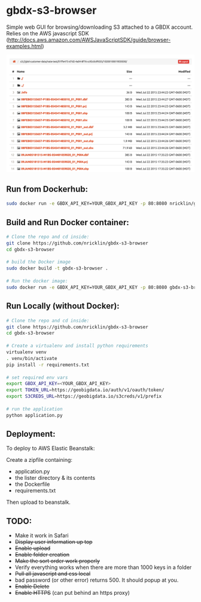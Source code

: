 # gbdx-s3-browser
Simple web GUI for browsing/downloading S3 attached to a GBDX account.  Relies on the AWS javascript SDK (http://docs.aws.amazon.com/AWSJavaScriptSDK/guide/browser-examples.html)

![Screenshot](example.png?raw=true "Screenshot")

Run from Dockerhub:
--------
```bash
sudo docker run -e GBDX_API_KEY=YOUR_GBDX_API_KEY -p 80:8080 nricklin/gbdx-s3-browser
```

Build and Run Docker container:
-------
```bash
# Clone the repo and cd inside:
git clone https://github.com/nricklin/gbdx-s3-browser
cd gbdx-s3-browser

# build the Docker image
sudo docker build -t gbdx-s3-browser .

# Run the docker image:
sudo docker run -e GBDX_API_KEY=YOUR_GBDX_API_KEY -p 80:8080 gbdx-s3-browser
```

Run Locally (without Docker):
--------
```bash
# Clone the repo and cd inside:
git clone https://github.com/nricklin/gbdx-s3-browser
cd gbdx-s3-browser

# Create a virtualenv and install python requirements
virtualenv venv
. venv/bin/activate
pip install -r requirements.txt

# set required env vars
export GBDX_API_KEY=<YOUR_GBDX_API_KEY>
export TOKEN_URL=https://geobigdata.io/auth/v1/oauth/token/
export S3CREDS_URL=https://geobigdata.io/s3creds/v1/prefix

# run the application
python application.py
```

Deployment:
----

To deploy to AWS Elastic Beanstalk:

Create a zipfile containing:

* application.py
* the lister directory & its contents
* the Dockerfile
* requirements.txt

Then upload to beanstalk.

TODO:
----
- Make it work in Safari
- ~~Display user information up top~~
- ~~Enable upload~~
- ~~Enable folder creation~~
- ~~Make the sort order work properly~~
- Verify everything works when there are more than 1000 keys in a folder
- ~~Pull all javascript and css local~~
- bad password (or other error) returns 500.   It should popup at you.
- ~~Enable Delete~~
- ~~Enable HTTPS~~ (can put behind an https proxy)

